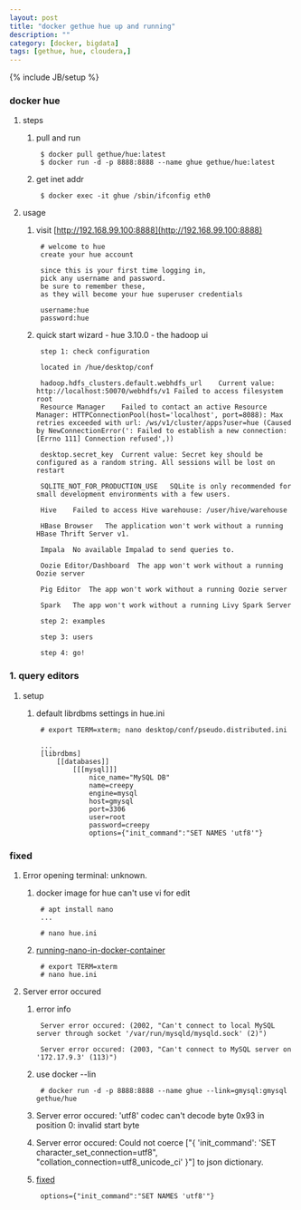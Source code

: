 ```yaml
---
layout: post
title: "docker gethue hue up and running"
description: ""
category: [docker, bigdata]
tags: [gethue, hue, cloudera,]
---
```

{% include JB/setup %}


### docker hue

1. steps

    1. pull and run

            $ docker pull gethue/hue:latest
            $ docker run -d -p 8888:8888 --name ghue gethue/hue:latest

    1. get inet addr

            $ docker exec -it ghue /sbin/ifconfig eth0

1. usage

    1. visit [http://192.168.99.100:8888](http://192.168.99.100:8888)

            # welcome to hue
            create your hue account

            since this is your first time logging in,
            pick any username and password.
            be sure to remember these,
            as they will become your hue superuser credentials

            username:hue
            password:hue

    1. quick start wizard - hue 3.10.0 - the hadoop ui

            step 1: check configuration

            located in /hue/desktop/conf

            hadoop.hdfs_clusters.default.webhdfs_url    Current value: http://localhost:50070/webhdfs/v1 Failed to access filesystem root
            Resource Manager    Failed to contact an active Resource Manager: HTTPConnectionPool(host='localhost', port=8088): Max retries exceeded with url: /ws/v1/cluster/apps?user=hue (Caused by NewConnectionError(': Failed to establish a new connection: [Errno 111] Connection refused',))

            desktop.secret_key  Current value: Secret key should be configured as a random string. All sessions will be lost on restart

            SQLITE_NOT_FOR_PRODUCTION_USE   SQLite is only recommended for small development environments with a few users.

            Hive    Failed to access Hive warehouse: /user/hive/warehouse

            HBase Browser   The application won't work without a running HBase Thrift Server v1.

            Impala  No available Impalad to send queries to.

            Oozie Editor/Dashboard  The app won't work without a running Oozie server

            Pig Editor  The app won't work without a running Oozie server

            Spark   The app won't work without a running Livy Spark Server

            step 2: examples

            step 3: users

            step 4: go!

### 1. query editors

1. setup

    1. default librdbms settings in hue.ini

            # export TERM=xterm; nano desktop/conf/pseudo.distributed.ini

            ...
            [librdbms]
                [[databases]]
                    [[[mysql]]]
                        nice_name="MySQL DB"
                        name=creepy
                        engine=mysql
                        host=gmysql
                        port=3306
                        user=root
                        password=creepy
                        options={"init_command":"SET NAMES 'utf8'"}

### fixed

1. Error opening terminal: unknown.

    1. docker image for hue can't use vi for edit

            # apt install nano
            ...

            # nano hue.ini

    1. [running-nano-in-docker-container](http://stackoverflow.com/questions/27826241/running-nano-in-docker-container)

            # export TERM=xterm
            # nano hue.ini

1. Server error occured

    1. error info

            Server error occured: (2002, "Can't connect to local MySQL server through socket '/var/run/mysqld/mysqld.sock' (2)")

            Server error occured: (2003, "Can't connect to MySQL server on '172.17.9.3' (113)")

    1. use docker --lin

            # docker run -d -p 8888:8888 --name ghue --link=gmysql:gmysql gethue/hue

    1. Server error occured: 'utf8' codec can't decode byte 0x93 in position 0: invalid start byte

    1. Server error occured: Could not coerce ["{ 'init_command': 'SET character_set_connection=utf8", "collation_connection=utf8_unicode_ci' }"] to json dictionary.

    1. [fixed](http://gethue.com/custom-sql-query-editors/)

            options={"init_command":"SET NAMES 'utf8'"}

